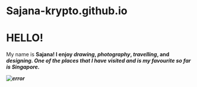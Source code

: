  # Sajana-krypto.github.io
 <!DOCTYPE html>
 <h1> HELLO!</h1>
 
<body>
<p>
My name is <b>Sajana!<b> I enjoy <i>drawing</i>, <i>photography</i>, <i>travelling</i>, and <i>designing.
One of the places that I have visited and is my favourite so far is <i>Singapore</1>.
<p>

<img src="photography.jpg" alt="error">


</body>

</html>
